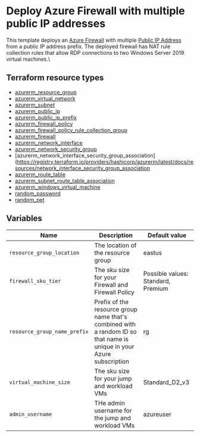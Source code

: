 # Deploy Azure Firewall with multiple public IP addresses

This template deploys an [Azure Firewall](https://registry.terraform.io/providers/hashicorp/azurerm/latest/docs/resources/firewall) with multiple [Public IP Address](https://registry.terraform.io/providers/hashicorp/azurerm/latest/docs/resources/public_ip) from a public IP address prefix. The deployed firewall has NAT rule collection rules that allow RDP connections to two Windows Server 2019 virtual machines.\

## Terraform resource types

- [azurerm_resource_group](https://registry.terraform.io/providers/hashicorp/azurerm/latest/docs/resources/resource_group)
- [azurerm_virtual_network](https://registry.terraform.io/providers/hashicorp/azurerm/latest/docs/resources/virtual_network)
- [azurerm_subnet](https://registry.terraform.io/providers/hashicorp/azurerm/latest/docs/resources/subnet)
- [azurerm_public_ip](https://registry.terraform.io/providers/hashicorp/azurerm/latest/docs/resources/public_ip)
- [azurerm_public_ip_prefix](https://registry.terraform.io/providers/hashicorp/azurerm/latest/docs/resources/public_ip_prefix)
- [azurerm_firewall_policy](https://registry.terraform.io/providers/hashicorp/azurerm/latest/docs/resources/firewall_policy)
- [azurerm_firewall_policy_rule_collection_group](https://registry.terraform.io/providers/hashicorp/azurerm/latest/docs/resources/firewall_policy_rule_collection_group)
- [azurerm_firewall](https://registry.terraform.io/providers/hashicorp/azurerm/latest/docs/resources/firewall)
- [azurerm_network_interface](https://registry.terraform.io/providers/hashicorp/azurerm/latest/docs/resources/network_interface)
- [azurerm_network_security_group](https://registry.terraform.io/providers/hashicorp/azurerm/latest/docs/resources/network_security_group)
- [azurerm_network_interface_security_group_association](https://registry.terraform.io/providers/hashicorp/azurerm/latest/docs/resources/network_interface_security_group_association
- [azurerm_route_table](https://registry.terraform.io/providers/hashicorp/azurerm/latest/docs/resources/route_table)
- [azurerm_subnet_route_table_association](https://registry.terraform.io/providers/hashicorp/azurerm/latest/docs/resources/subnet_route_table_association)
- [azurerm_windows_virtual_machine](https://registry.terraform.io/providers/hashicorp/azurerm/latest/docs/resources/windows_virtual_machine)
- [random_password](https://registry.terraform.io/providers/hashicorp/random/latest/docs/resources/password)
- [random_pet](https://registry.terraform.io/providers/hashicorp/random/latest/docs/resources/pet)

## Variables

| Name | Description | Default value |
|-|-|-|
| `resource_group_location`    | The location of the resource group                                                                                                        | eastus                              |
| `firewall_sku_tier`          | The sku size for your Firewall and Firewall Policy                                                                                        | Possible values: Standard, Premium  |
| `resource_group_name_prefix` | Prefix of the resource group name that's combined with a random ID so that name is unique in your Azure subscription                  | rg                                  |
| `virtual_machine_size`       | The sku size for your jump and workload VMs                                                                                           | Standard_D2_v3                      |
| `admin_username`             | THe admin username for the jump and workload VMs                                                                                      | azureuser                           |